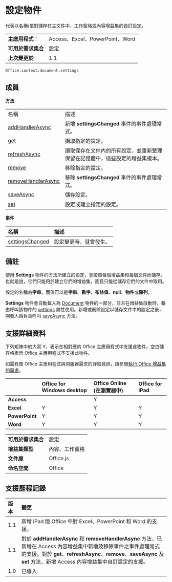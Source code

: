 
# <a name="settings-object"></a>設定物件
代表以名稱/值對儲存在主文件中，工作窗格或內容增益集的自訂設定。

|||
|:-----|:-----|
|**主應用程式︰**|Access、Excel、PowerPoint、Word|
|**可用於[需求集合](../../docs/overview/specify-office-hosts-and-api-requirements.md)**|設定|
|**上次變更於**|1.1|

```
Office.context.document.settings
```


## <a name="members"></a>成員


**方法**

|||
|:-----|:-----|
|名稱|描述|
|[addHandlerAsync](../../reference/shared/settings.addhandlerasync.md)|新增 **settingsChanged** 事件的事件處理常式。|
|[get](../../reference/shared/settings.get.md)|擷取指定的設定。|
|[refreshAsync](../../reference/shared/settings.refreshasync.md)|讀取保存在文件內的所有設定，並重新整理保留在記憶體中，這些設定的增益集複本。|
|[remove](../../reference/shared/settings.remove.md)|移除指定的設定。|
|[removeHandlerAsync](../../reference/shared/settings.removehandlerasync.md)|移除 **settingsChanged** 事件的事件處理常式。|
|[saveAsync](../../reference/shared/settings.saveasync.md)|儲存設定。|
|[set](../../reference/shared/settings.set.md)|設定或建立指定的設定。|

**事件**


|**名稱**|**描述**|
|:-----|:-----|
|[settingsChanged](../../reference/shared/settings.settingschangedevent.md)|設定變更時，就會發生。|

## <a name="remarks"></a>備註

使用 **Settings** 物件的方法所建立的設定，會按照每個增益集和每個文件而儲存。也就是說，它們只能用於建立它們的增益集，而且只能從儲存它們的文件中取用。

設定的名稱為**字串**，而值可以是**字串**、**數字**、**布林值**、**null**、**物件**或**陣列**。

**Settings** 物件會自動載入為 [Document](../../reference/shared/document.md) 物件的一部分，並且在增益集啟動時，藉由呼叫該物件的 [settings](../../reference/shared/document.settings.md) 屬性使用。新增或刪除設定以儲存文件中的設定之後，開發人員負責呼叫 [saveAsync](../../reference/shared/settings.saveasync.md) 方法。


## <a name="support-details"></a>支援詳細資料


下列矩陣中的大寫 Y，表示在相對應的 Office 主應用程式中支援此物件。空白儲存格表示 Office 主應用程式不支援此物件。

如需有關 Office 主應用程式與伺服器需求的詳細資訊，請參閱[執行 Office 增益集的需求](../../docs/overview/requirements-for-running-office-add-ins.md)。


||**Office for Windows desktop**|**Office Online (在瀏覽器中)**|**Office for iPad**|
|:-----|:-----|:-----|:-----|
|**Access**||Y||
|**Excel**|Y|Y|Y|
|**PowerPoint**|Y|Y|Y|
|**Word**|Y|Y|Y|

|||
|:-----|:-----|
|**可用於需求集合**|設定|
|**增益集類型**|內容、工作窗格|
|**文件庫**|Office.js|
|**命名空間**|Office|

## <a name="support-history"></a>支援歷程記錄

|**版本**|**變更**|
|:-----|:-----|
|1.1|新增 iPad 版 Office 中對 Excel、PowerPoint 和 Word 的支援。|
|1.1|對於 **addHandlerAsync** 和 **removeHandlerAsync** 方法，已新增在 Access 內容增益集中新增及移除事件之事件處理常式的支援。對於 **get**、**refreshAsync**、**remove**、**saveAsync** 及 **set** 方法，新增 Access 內容增益集中自訂設定的支援。|
|1.0|已導入|
